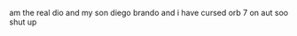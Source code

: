 am the real dio and my son diego brando and i have cursed orb 7 on aut soo shut up

<!---
shadowdiojojofanaut/shadowdiojojofanaut is a ✨ special ✨ repository because its `README.md` (this file) appears on your GitHub profile.
You can click the Preview link to take a look at your changes.
--->
